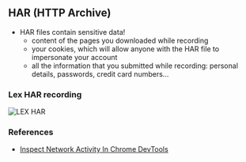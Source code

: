 ## HAR (HTTP Archive)

- HAR files contain sensitive data!
    - content of the pages you downloaded while recording
    - your cookies, which will allow anyone with the HAR file to impersonate your account
    - all the information that you submitted while recording: personal details, passwords, credit card numbers...



### Lex HAR recording
![LEX HAR](img/lex-har-1.gif)

### References
- [Inspect Network Activity In Chrome DevTools](https://developers.google.com/web/tools/chrome-devtools/network)
